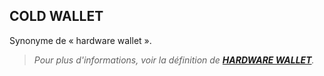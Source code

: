 ## COLD WALLET

Synonyme de « hardware wallet ».

> *Pour plus d'informations, voir la définition de [**HARDWARE WALLET**](./H.md#hardware-wallet).*

